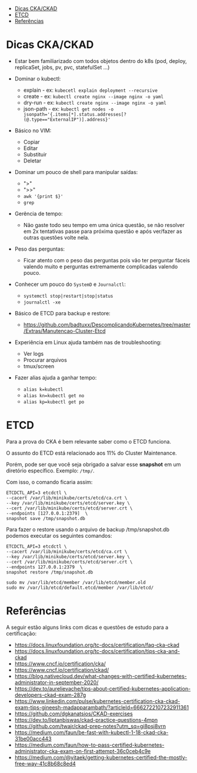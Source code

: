 <!-- TOC -->

- [Dicas CKA/CKAD](#dicas-ckackad)
- [ETCD](#etcd)
- [Referências](#referências)

<!-- END TOC -->

# Dicas CKA/CKAD

 * Estar bem familiarizado com todos objetos dentro do k8s (pod, deploy, replicaSet, jobs, pv, pvc, statefulSet ...)

 * Dominar o kubectl:
    * explain   - ex: ``kubecetl explain deployment --recursive``
    * create    - ex: ``kubectl create nginx --image nginx -o yaml``
    * dry-run   - ex: ``kubectl create nginx --image nginx -o yaml``
    * json-path - ex: ``kubectl get nodes -o jsonpath='{.items[*].status.addresses[?(@.type=="ExternalIP")].address}'``

 * Básico no VIM:
    * Copiar
    * Editar
    * Substituir
    * Deletar

 * Dominar um pouco de shell para manipular saídas:
    * ">"
    * ">>"
    * ``awk '{print $}'``
    * ``grep``

 * Gerência de tempo:
    * Não gaste todo seu tempo em uma única questão, se não resolver em 2x tentativas passe para próxima questão e após ver/fazer as outras questões volte nela.

 * Peso das perguntas:
    * Ficar atento com o peso das perguntas pois vão ter perguntar fáceis valendo muito e perguntas extremamente complicadas valendo pouco.

 * Conhecer um pouco do ``SystemD`` e ``Journalctl``:
    * ``systemctl stop|restart|stop|status``
    * ``journalctl -xe``

 * Básico de ETCD para backup e restore:
   * https://github.com/badtuxx/DescomplicandoKubernetes/tree/master/Extras/Manutencao-Cluster-Etcd

 * Experiência em Linux ajuda também nas de troubleshooting:
   * Ver logs
   * Procurar arquivos
   * tmux/screen


 * Fazer alias ajuda a ganhar tempo:
   * ``alias k=kubectl``
   * ``alias kn=kubectl get no``
   * ``alias kp=kubectl get po``

# ETCD

Para a prova do CKA é bem relevante saber como o ETCD funciona.

O assunto do ETCD está relacionado aos 11% do Cluster Maintenance.

Porém, pode ser que você seja obrigado a salvar esse **snapshot** em um diretório específico. Exemplo: ``/tmp/``.

Com isso, o comando ficaria assim:

```
ETCDCTL_API=3 etcdctl \
--cacert /var/lib/minikube/certs/etcd/ca.crt \
--key /var/lib/minikube/certs/etcd/server.key \
--cert /var/lib/minikube/certs/etcd/server.crt \
--endpoints [127.0.0.1:2379]  \
snapshot save /tmp/snapshot.db
```

Para fazer o restore usando o arquivo de backup /tmp/snapshot.db podemos executar os seguintes comandos:

```
ETCDCTL_API=3 etcdctl \
--cacert /var/lib/minikube/certs/etcd/ca.crt \
--key /var/lib/minikube/certs/etcd/server.key \
--cert /var/lib/minikube/certs/etcd/server.crt \
--endpoints 127.0.0.1:2379  \
snapshot restore /tmp/snapshot.db

sudo mv /var/lib/etcd/member /var/lib/etcd/member.old
sudo mv /var/lib/etcd/default.etcd/member /var/lib/etcd/
```

# Referências

A seguir estão alguns links com dicas e questões de estudo para a certificação:

* https://docs.linuxfoundation.org/tc-docs/certification/faq-cka-ckad
* https://docs.linuxfoundation.org/tc-docs/certification/tips-cka-and-ckad
* https://www.cncf.io/certification/cka/
* https://www.cncf.io/certification/ckad/
* https://blog.nativecloud.dev/what-changes-with-certified-kubernetes-administrator-in-september-2020/
* https://dev.to/aurelievache/tips-about-certified-kubernetes-application-developers-ckad-exam-287g
* https://www.linkedin.com/pulse/kubernetes-certification-cka-ckad-exam-tips-gineesh-madapparambath/?articleId=6662722107232911361
* https://github.com/dgkanatsios/CKAD-exercises
* https://dev.to/liptanbiswas/ckad-practice-questions-4mpn
* https://github.com/twajr/ckad-prep-notes?utm_sq=gi8psj8vrn
* https://medium.com/faun/be-fast-with-kubectl-1-18-ckad-cka-31be00acc443
* https://medium.com/faun/how-to-pass-certified-kubernetes-administrator-cka-exam-on-first-attempt-36c0ceb4c9e
* https://medium.com/@yitaek/getting-kubernetes-certified-the-mostly-free-way-41c8b68c8ed4
